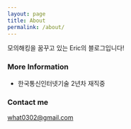 ```yaml
---
layout: page
title: About
permalink: /about/
---
```


모의해킹을 꿈꾸고 있는 Eric의 블로그입니다!


### More Information

- 한국통신인터넷기술 2년차 재직중

### Contact me

[what0302@gmail.com](mailto:what0302@gmail.com)
